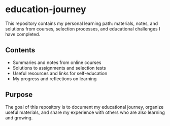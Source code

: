 # education-journey

This repository contains my personal learning path: materials, notes, and solutions from courses, selection processes, and educational challenges I have completed.

## Contents

- Summaries and notes from online courses
- Solutions to assignments and selection tests
- Useful resources and links for self-education
- My progress and reflections on learning

## Purpose

The goal of this repository is to document my educational journey, organize useful materials, and share my experience with others who are also learning and growing.
